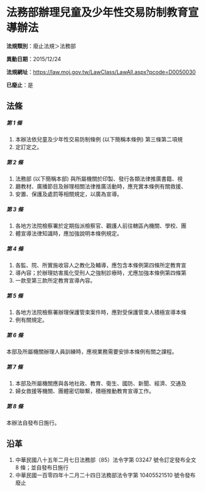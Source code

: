 # 法務部辦理兒童及少年性交易防制教育宣導辦法

**法規類別**：廢止法規＞法務部

**異動日期**：2015/12/24  

**法規網址**：https://law.moj.gov.tw/LawClass/LawAll.aspx?pcode=D0050030

**已廢止**：是



## 法條
##### 第 1 條
1. 本辦法依兒童及少年性交易防制條例 (以下簡稱本條例) 第三條第二項規
1. 定訂定之。

##### 第 2 條
1. 法務部 (以下簡稱本部) 與所屬機關於印製、發行各類法律推廣書籍、視
1. 廳教材、廣播節目及辦理相關法律推廣活動時，應充實本條例有關救援、
1. 安置、保護及處罰等相關規定，以廣為宣導。

##### 第 3 條
1. 各地方法院檢察署於定期指派檢察官、觀護人前往轄區內機關、學校、團
1. 體宣導法律知識時，應加強說明本條例規定。

##### 第 4 條
1. 各監、院、所實施收容人之教化及輔導，應包含本條例第四條所定教育宣
1. 導內容；於辦理妨害風化受刑人之強制診療時，尤應加強本條例第四條第
1. 一款至第三款所定教育宣導內容。

##### 第 5 條
1. 各地方法院檢察署辦理保護管束案件時，應對受保護管束人積極宣導本條
1. 例有關規定。

##### 第 6 條
本部及所屬機關辦理人員訓練時，應視業務需要安排本條例有關之課程。

##### 第 7 條
1. 本部及所屬機關應與各地社政、教育、衛生、國防、新聞、經濟、交通及
1. 婦女救援等機關、團體密切聯繫，積極推動教育宣導工作。

##### 第 8 條
本辦法自發布日施行。

## 沿革
1. 中華民國八十五年二月七日法務部（85）法令字第 03247  號令訂定發布全文 8  條；並自發布日施行
1. 中華民國一百零四年十二月二十四日法務部法令字第 10405521510  號令發布廢止
